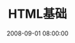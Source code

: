 ---
title: HTML基础
date: 2008-09-01 08:00:00
updated: 2008-09-01 08:00:00
tags: "html"
categories: "Develop"
---